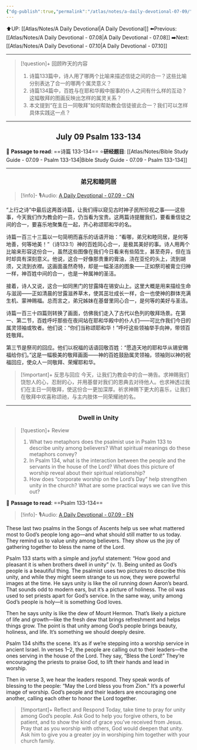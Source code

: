 ```yaml
---
{"dg-publish":true,"permalink":"/atlas/notes/a-daily-devotional-07-09/"}
---
```


 ⬆️UP: [[Atlas/Notes/A Daily Devotional\|A Daily Devotional]]
⬅️Previous: [[Atlas/Notes/A Daily Devotional - 07.08\|A Daily Devotional - 07.08]]
➡️Next: [[Atlas/Notes/A Daily Devotional - 07.10\|A Daily Devotional - 07.10]]

---

> [!question]+ 回顾昨天的内容
> 1. ⁠诗篇133篇中，诗人用了哪两个比喻来描述信徒之间的合一？这些比喻分别表达了合一的哪两个属灵意义？
> 2. 诗篇134篇中，百姓与在耶和华殿中服事的仆人之间有什么样的互动？这幅敬拜的图画反映出怎样的属灵关系？
> 3. 本文提到“在主日一同敬拜”如何帮助教会信徒彼此合一？我们可以怎样具体实践这一点？


---
## <center>July 09 Psalm 133-134</center>

📖 **Passage to read**: ==诗篇 133-134==
⭐**研经题目**: [[Atlas/Notes/Bible Study Guide - 07.09 - Psalm 133-134\|Bible Study Guide - 07.09 - Psalm 133-134]]

---
### <center>弟兄和睦同居</center>

> [!info]- 🎙️Audio: [A Daily Devotional - 07.09 - CN]()

“上行之诗”中最后这两首诗篇，让我们得以窥见古时神子民所珍视之事——这些事，今天我们作为教会的一员，仍当看为宝贵。这两篇诗提醒我们，要看重信徒之间的合一，要喜乐地聚集在一起，齐心称颂耶和华的名。

诗篇一百三十三篇以一句简明而喜乐的话语开始：“看哪，弟兄和睦同居，是何等地善，何等地美！”（诗133:1）神的百姓同心合一，是极其美好的事。诗人用两个比喻来形容这份合一，虽然这些图像在我们今日看来有些陌生，甚至奇异，但在当时却具有深刻意义。他说，这合一好像那贵重的膏油，浇在亚伦的头上，流到胡须，又流到衣襟。这画面虽然奇特，却是一幅圣洁的图象——正如祭司被膏立归神一样，神百姓中间的合一，也是一种属神的圣洁。

接着，诗人又说，这合一如同黑门的甘露降在锡安山上。这里大概是用来描绘生命与滋润——正如清晨的甘露滋养草木，使其茁壮成长一样，合一也使神的群体充满生机、蒙神赐福。总而言之，弟兄姊妹在基督里同心合一，是何等的美好与圣洁。

诗篇一百三十四篇则转换了画面，仿佛我们走入了古代以色列的敬拜场景。在第一、第二节，百姓呼吁那些在夜间站在耶和华殿中的仆人们——可比作我们今日的属灵领袖或牧者。他们说：“你们当称颂耶和华！”呼吁这些领袖举手向神，带领百姓敬拜。

第三节是祭司的回应。他们以祝福的话语回敬百姓：“愿造天地的耶和华从锡安赐福给你们。”这是一幅极美的敬拜画面——神的百姓鼓励属灵领袖，领袖则以神的祝福回应，使众人一同敬拜、荣耀耶和华。

> [!important]+ 反思与回应
今天，让我们为教会中的合一祷告。求神赐我们饶恕人的心，忍耐的心，并用基督对我们的恩典去对待他人。也求神透过我们在主日一同敬拜，使这份合一更加深厚。祈求神赐下更大的喜乐，让我们在敬拜中欢喜称颂祂，与主内肢体一同荣耀祂的名。


---
### <center>Dwell in Unity</center>

> [!question]+ Review
> 1. ⁠What two metaphors does the psalmist use in Psalm 133 to describe unity among believers? What spiritual meanings do these metaphors convey?
> 2. In Psalm 134, what is the interaction between the people and the servants in the house of the Lord? What does this picture of worship reveal about their spiritual relationship?
> 3. ⁠How does “corporate worship on the Lord’s Day” help strengthen unity in the church? What are some practical ways we can live this out?

📖 **Passage to read**: ==Psalm 133-134==

> [!info]- 🎙️Audio: [A Daily Devotional - 07.09 - EN]()  

These last two psalms in the Songs of Ascents help us see what mattered most to God’s people long ago—and what should still matter to us today. They remind us to value unity among believers. They show us the joy of gathering together to bless the name of the Lord.

Psalm 133 starts with a simple and joyful statement: “How good and pleasant it is when brothers dwell in unity” (v. 1). Being united as God’s people is a beautiful thing. The psalmist uses two pictures to describe this unity, and while they might seem strange to us now, they were powerful images at the time. He says unity is like the oil running down Aaron’s beard. That sounds odd to modern ears, but it’s a picture of holiness. The oil was used to set priests apart for God’s service. In the same way, unity among God’s people is holy—it is something God loves.

Then he says unity is like the dew of Mount Hermon. That’s likely a picture of life and growth—like the fresh dew that brings refreshment and helps things grow. The point is that unity among God’s people brings beauty, holiness, and life. It’s something we should deeply desire.

Psalm 134 shifts the scene. It’s as if we’re stepping into a worship service in ancient Israel. In verses 1–2, the people are calling out to their leaders—the ones serving in the house of the Lord. They say, “Bless the Lord!” They’re encouraging the priests to praise God, to lift their hands and lead in worship.

Then in verse 3, we hear the leaders respond. They speak words of blessing to the people: “May the Lord bless you from Zion.” It’s a powerful image of worship. God’s people and their leaders are encouraging one another, calling each other to honor the Lord together.

> [!important]+ Reflect and Respond
Today, take time to pray for unity among God’s people. Ask God to help you forgive others, to be patient, and to show the kind of grace you’ve received from Jesus. Pray that as you worship with others, God would deepen that unity. Ask him to give you a greater joy in worshiping him together with your church family.




